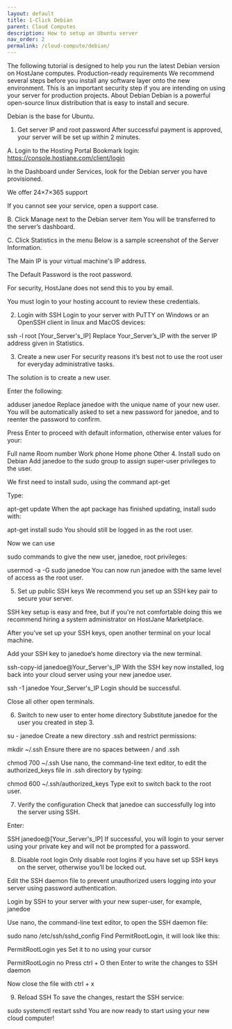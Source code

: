 ```yaml
---
layout: default
title: 1-Click Debian
parent: Cloud Computes
description: How to setup an Ubuntu server
nav_order: 2
permalink: /cloud-compute/debian/
---
```


The following tutorial is designed to help you run the latest Debian version on HostJane computes.
Production-ready requirements
We recommend several steps before you install any software layer onto the new environment. This is an important security step if you are intending on using your server for production projects.
About Debian
Debian is a powerful open-source linux distribution that is easy to install and secure.

Debian is the base for Ubuntu.

1. Get server IP and root password
After successful payment is approved, your server will be set up within 2 minutes.

A. Login to the Hosting Portal
Bookmark login: https://console.hostjane.com/client/login

In the Dashboard under Services, look for the Debian server you have provisioned.


We offer 24×7×365 support

If you cannot see your service, open a support case.

B. Click Manage next to the Debian server item
You will be transferred to the server’s dashboard.


C. Click Statistics in the menu
Below is a sample screenshot of the Server Information.


The Main IP is your virtual machine's IP address.

The Default Password is the root password.

For security, HostJane does not send this to you by email.

You must login to your hosting account to review these credentials.

2. Login with SSH
Login to your server with PuTTY on Windows or an OpenSSH client in linux and MacOS devices:

ssh -l root [Your_Server's_IP]
  Replace Your_Server’s_IP with the server IP address given in Statistics.

3. Create a new user
For security reasons it’s best not to use the root user for everyday administrative tasks.

The solution is to create a new user.

Enter the following:

adduser janedoe
Replace janedoe with the unique name of your new user.
You will be automatically asked to set a new password for janedoe, and to reenter the password to confirm.

Press Enter to proceed with default information, otherwise enter values for your:

Full name
Room number
Work phone
Home phone
Other
4. Install sudo on Debian
Add janedoe to the sudo group to assign super-user privileges to the user.

We first need to install sudo, using the command apt-get

Type:

apt-get update
When the apt package has finished updating, install sudo with:

apt-get install sudo
You should still be logged in as the root user.

Now we can use 

sudo
 commands to give the new user, janedoe, root privileges:

usermod -a -G sudo janedoe
You can now run janedoe with the same level of access as the root user.

5. Set up public SSH keys
We recommend you set up an SSH key pair to secure your server.

SSH key setup is easy and free, but if you're not comfortable doing this we recommend hiring a system administrator on HostJane Marketplace.

After you’ve set up your SSH keys, open another terminal on your local machine.

Add your SSH key to janedoe‘s home directory via the new terminal.

ssh-copy-id janedoe@Your_Server's_IP
With the SSH key now installed, log back into your cloud server using your new janedoe user.

ssh -1 janedoe Your_Server's_IP
Login should be successful.

Close all other open terminals.

6. Switch to new user to enter home directory
Substitute janedoe for the user you created in step 3.

su - janedoe
Create a new directory .ssh and restrict permissions:

mkdir ~/.ssh
Ensure there are no spaces between / and .ssh

chmod 700 ~/.ssh
Use nano, the command-line text editor, to edit the authorized_keys file in .ssh directory by typing:

chmod 600 ~/.ssh/authorized_keys
Type exit to switch back to the root user.

7. Verify the configuration
Check that janedoe can successfully log into the server using SSH.

Enter:

SSH janedoe@[Your_Server's_IP]
If successful, you will login to your server using your private key and will not be prompted for a password.

8. Disable root login
Only disable root logins if you have set up SSH keys on the server, otherwise you’ll be locked out.

Edit the SSH daemon file to prevent unauthorized users logging into your server using password authentication.

Login by SSH to your server with your new super-user, for example, janedoe

Use nano, the command-line text editor, to open the SSH daemon file:

sudo nano /etc/ssh/sshd_config
Find PermitRootLogin, it will look like this:

PermitRootLogin yes
Set it to no using your cursor

PermitRootLogin no
Press ctrl + O then Enter to write the changes to SSH daemon

Now close the file with ctrl + x

9. Reload SSH
To save the changes, restart the SSH service:

sudo systemctl restart sshd
You are now ready to start using your new cloud computer!